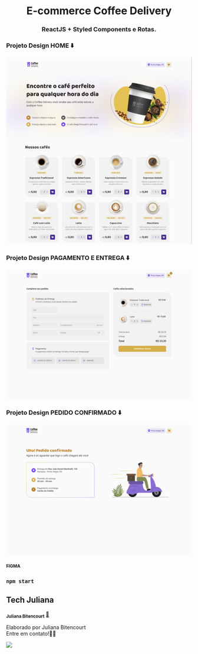 <h1 align="center">
E-commerce Coffee Delivery

<h3 align="center">
ReactJS + Styled Components e Rotas.

### Projeto Design HOME ⬇️

![image](https://raw.githubusercontent.com/techjuliana/Ecommerce-Coffee-Delivery/main/design/home.png)

### Projeto Design PAGAMENTO E ENTREGA ⬇️

![image](https://raw.githubusercontent.com/techjuliana/Ecommerce-Coffee-Delivery/main/design/pagamento.png)

### Projeto Design PEDIDO CONFIRMADO ⬇️

![image](https://raw.githubusercontent.com/techjuliana/Ecommerce-Coffee-Delivery/main/design/pedido.png)

<a href="https://www.figma.com/file/8ZhTx13C9z45yhgPFijU5z/Coffee-Delivery-(Copy)?node-id=217%3A511&t=Q20Qvg2k3Iyc1w4l-0">
 <sub><b>FIGMA</b></sub></a>

### `npm start`

## Tech Juliana

<a href="https://www.linkedin.com/in/techjuliana">
 <sub><b>Juliana Bitencourt</b></sub></a>  <a href="https://www.linkedin.com/in/techjuliana" title="LinkedIn">🚀</a>

Elaborado por Juliana Bitencourt
<br> Entre em contato!👋🏽 </br>

 <div> 
  <a href="https://www.linkedin.com/in/techjuliana" target="_blank"><img src="https://img.shields.io/badge/-LinkedIn-%230077B5?style=for-the-badge&logo=linkedin&logoColor=white" target="_blank"></a> 
</div>
